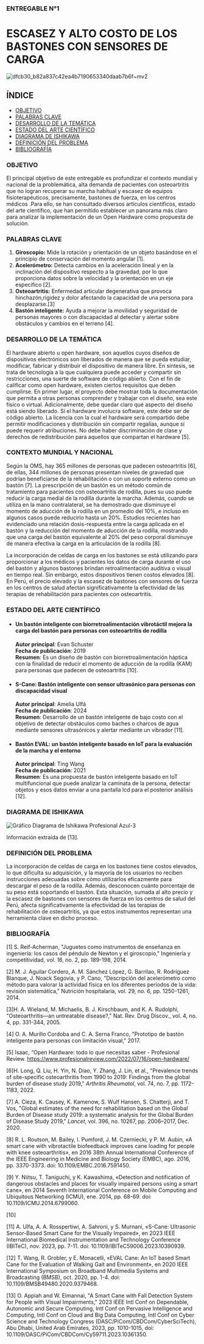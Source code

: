 ### ENTREGABLE N°1
# ESCASEZ Y ALTO COSTO DE LOS BASTONES CON SENSORES DE CARGA
![dfcb30_b82a837c42ea4b7190653340daab7b6f~mv2](https://github.com/user-attachments/assets/370eccb8-8d01-4c8b-a777-d819f2606e75)



## ÍNDICE
- [OBJETIVO](https://github.com/sophvillah/FUNDBIOgrupo12/edit/main/Entregables/Entregable%20N%C2%B01/ENTREGABLE%20N%C2%B01.md#objetivo)
- [PALABRAS CLAVE](URL "Título del enlace")
- [DESARROLLO DE LA TEMÁTICA](URL "Título del enlace")
- [ESTADO DEL ARTE CIENTÍFICO](URL "Título del enlace")
- [DIAGRAMA DE ISHIKAWA](URL "Título del enlace")
- [DEFINICIÓN DEL PROBLEMA](URL "Título del enlace")
- [BIBLIOGRAFÍA](URL "Título del enlace")
 

### OBJETIVO

El principal objetivo de este entregable es profundizar el contexto mundial y nacional de la problemática, alta demanda de pacientes con osteoartritis que no logran recuperar su marcha habitual y escasez de equipos fisioterapéuticos, precisamente, bastones de fuerza, en los centros médicos .Para ello, se han consultado diversos artículos científicos, estado del arte científico, que han permitido establecer un panorama más claro para analizar la implementación de un Open Hardware como propuesta de solución.

### PALABRAS CLAVE

1. **Giroscopio:**  Mide la rotación y orientación de un objeto basándose en el principio de conservación del momento angular [1].
2. **Acelerómetro:** Detecta cambios en la aceleración lineal y en la inclinación del dispositivo respecto a la gravedad, por lo que proporciona datos sobre la velocidad y la orientación en un eje específico [2].
3. **Osteoartritis:** Enfermedad articular degenerativa que provoca hinchazón,rigidez y dolor afectando la capacidad de una persona para desplazarse.[3] 
4. **Bastón inteligente:** Ayuda a mejorar la movilidad y seguridad de personas mayores o con discapacidad al detectar y alertar sobre obstáculos y cambios en el terreno [4].

### DESARROLLO DE LA TEMÁTICA

El hardware abierto u open hardware, son aquellos cuyos diseños de dispositivos electrónicos son liberados de manera que se pueda estudiar, modificar, fabricar y distribuir el dispositivo de manera libre. En síntesis, se trata de tecnología a la que cualquiera puede acceder y compartir sin restricciones, una suerte de software de código abierto. Con el fin de calificar como open hardware, existen ciertos requisitos que deben cumplirse. En primer lugar, el proyecto debe mostrar toda la documentación que permita a otras personas comprender y trabajar con el diseño, sea este físico o virtual. Adicionalmente, debe quedar claro qué aspecto del diseño está siendo liberado. Si el hardware involucra software, este debe ser de código abierto. La licencia con la cual el hardware será compartido debe permitir modificaciones y distribución sin compartir regalías, aunque sí puede requerir atribuciones. No debe haber discriminación de clase y derechos de redistribución para aquellos que compartan el hardware [5].

### CONTEXTO MUNDIAL Y NACIONAL

Según la OMS, hay 365 millones de personas que padecen osteoartritis [6], de ellas, 344 millones de personas presentan niveles de gravedad que podrían beneficiarse de la rehabilitación o con un soporte externo como un bastón [7].
La prescripción de un bastón es un método común de tratamiento para pacientes con osteoartritis de rodilla, pues su uso puede reducir la carga medial de la rodilla durante la marcha. Además, cuando se utiliza en la mano contralateral, se ha demostrado que disminuye el momento de aducción de la rodilla en un promedio del 10%, e incluso en algunos casos puede reducirlo hasta un 20%. Estudios recientes han evidenciado una relación dosis-respuesta entre la carga aplicada en el bastón y la reducción del momento de aducción de la rodilla, mostrando que una carga del bastón equivalente al 20% del peso corporal disminuye de manera efectiva la carga en la articulación de la rodilla [8].

La incorporación de celdas de carga en los bastones se está utilizando para proporcionar a los médicos y pacientes los datos de carga durante el uso del bastón y algunos bastones brindan retroalimentación auditiva o visual en tiempo real. Sin embargo, estos dispositivos tienen costos elevados [8]. En Perú, el precio elevado y la escasez de bastones con sensores de fuerza en los centros de salud afectan significativamente la efectividad de las terapias de rehabilitación para pacientes con osteoartritis.


### ESTADO DEL ARTE CIENTÍFICO

- #### Un bastón inteligente con biorretroalimentación vibrotáctil mejora la carga del bastón para personas con osteoartritis de rodilla 

  **Autor principal**: Evan Schuster\
  **Fecha de publicación**: 2019\
  **Resumen**: Es un diseño de bastón con biorretroalimentación háptica con la finalidad de reducir el momento de aducción de la rodilla (KAM) para personas que padecen de osteoartritis [10].


- #### S-Cane: Bastón inteligente con sensor ultrasónico para personas con discapacidad visual

  **Autor principal**: Amelia Ulfá\
  **Fecha de publicación**: 2024\
  **Resumen**: Desarrollo de un bastón inteligente de bajo costo con el objetivo de detectar obstáculos como baches o charcos de agua mediante sensores ultrasónicos y alertar mediante un vibrador [11].


- #### Bastón EVAL: un bastón inteligente basado en IoT para la evaluación de la marcha y el entorno

  **Autor principal**: Ting Wang\
  **Fecha de publicación**: 2021\
  **Resumen**: Es una propuesta de bastón inteligente basado en IoT multifuncional que puede analizar la caminata de la persona, detectar objetos y esos datos enviar a una pantalla lcd para el posterior análisis [12].

### DIAGRAMA DE ISHIKAWA

![Gráfico Diagrama de Ishikawa Profesional Azul-3](https://github.com/user-attachments/assets/27c1edc6-4eba-417f-85a7-f0d736c3cdac)

Información extraída de [13].

### DEFINICIÓN DEL PROBLEMA

La incorporación de celdas de carga en los bastones tiene costos elevados, lo que dificulta su adquisición, y la mayoría de los usuarios no reciben instrucciones adecuadas sobre cómo utilizarlos eficazmente para descargar el peso de la rodilla. Además, desconocen cuánto porcentaje de su peso está soportando el bastón. Esta situación, sumada al alto precio y la escasez de bastones con sensores de fuerza en los centros de salud del Perú, afecta significativamente la efectividad de las terapias de rehabilitación de osteoartritis, ya que estos instrumentos representan una herramienta clave en dicho proceso.

### BIBLIOGRAFÍA
[1] S. Reif-Acherman, "Juguetes como instrumentos de enseñanza en ingeniería: los casos del péndulo de Newton y el giroscopio," Ingeniería y competitividad, vol. 16, no. 2, pp. 189-198, 2014.

[2] M. J. Aguilar Cordero, A. M. Sánchez López, G. Barrilao, R. Rodríguez Blanque, J. Noack Segovia, y P. Cano, "Descripción del acelerómetro como método para valorar la actividad física en los diferentes periodos de la vida: revisión sistemática," Nutrición hospitalaria, vol. 29, no. 6, pp. 1250-1261, 2014.

[3]H. A. Wieland, M. Michaelis, B. J. Kirschbaum, and K. A. Rudolphi, "Osteoarthritis—an untreatable disease?," Nat. Rev. Drug Discov., vol. 4, no. 4, pp. 331-344, 2005.

[4] O. A. Murillo Cordoba and C. A. Serna Franco, "Prototipo de bastón inteligente para personas con limitación visual," 2017.

[5] Isaac, “Open Hardware: todo lo que necesitas saber - Profesional Review. https://www.profesionalreview.com/2022/07/16/open-hardware/

[6]H. Long, Q. Liu, H. Yin, N. Diao, Y. Zhang, J. Lin, et al., "Prevalence trends of site-specific osteoarthritis from 1990 to 2019: Findings from the global burden of disease study 2019," *Arthritis Rheumatol*, vol. 74, no. 7, pp. 1172-1183, 2022.

[7] A. Cieza, K. Causey, K. Kamenow, S. Wulf Hansen, S. Chatterji, and T. Vos, "Global estimates of the need for rehabilitation based on the Global Burden of Disease study 2019: a systematic analysis for the Global Burden of Disease Study 2019," *Lancet*, vol. 396, no. 10267, pp. 2006–2017, Dec. 2020.

[8] R. L. Routson, M. Bailey, I. Pumford, J. M. Czerniecki, y P. M. Aubin, «A smart cane with vibrotactile biofeedback improves cane loading for people with knee osteoarthritis», en 2016 38th Annual International Conference of the IEEE Engineering in Medicine and Biology Society (EMBC), ago. 2016, pp. 3370-3373. doi: 10.1109/EMBC.2016.7591450.

[9]  Y. Niitsu, T. Taniguchi, y K. Kawashima, «Detection and notification of dangerous obstacles and places for visually impaired persons using a smart cane», en 2014 Seventh International Conference on Mobile Computing and Ubiquitous Networking (ICMU), ene. 2014, pp. 68-69. doi: 10.1109/ICMU.2014.6799060.

[10] 

[11] A. Ulfa, A. A. Rosspertiwi, A. Sahroni, y S. Murnani, «S-Cane: Ultrasonic Sensor-Based Smart Cane for the Visually Impaired», en 2023 IEEE International Biomedical Instrumentation and Technology Conference (IBITeC), nov. 2023, pp. 7-11. doi: 10.1109/IBITeC59006.2023.10390939.

[12] T. Wang, R. Grobler, y E. Monacelli, «EVAL Cane: An IoT based Smart Cane for the Evaluation of Walking Gait and Environment», en 2020 IEEE International Symposium on Broadband Multimedia Systems and Broadcasting (BMSB), oct. 2020, pp. 1-4. doi: 10.1109/BMSB49480.2020.9379468.

[13] O. Appiah and W. Elmannai, "A Smart Cane with Fall Detection System for People with Visual Impairments," 2023 IEEE Intl Conf on Dependable, Autonomic and Secure Computing, Intl Conf on Pervasive Intelligence and Computing, Intl Conf on Cloud and Big Data Computing, Intl Conf on Cyber Science and Technology Congress (DASC/PiCom/CBDCom/CyberSciTech), Abu Dhabi, United Arab Emirates, 2023, pp. 1010-1015, doi: 10.1109/DASC/PiCom/CBDCom/Cy59711.2023.10361350.

